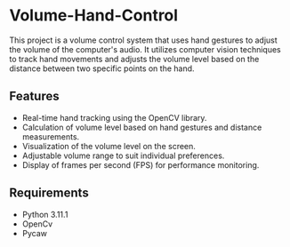 # Volume-Hand-Control
This project is a volume control system that uses hand gestures to adjust the volume of the computer's audio. It utilizes computer vision techniques to track hand movements and adjusts the volume level based on the distance between two specific points on the hand.
## Features
* Real-time hand tracking using the OpenCV library.
* Calculation of volume level based on hand gestures and distance measurements.
* Visualization of the volume level on the screen.
* Adjustable volume range to suit individual preferences.
* Display of frames per second (FPS) for performance monitoring.
## Requirements
* Python 3.11.1
* OpenCv
* Pycaw
